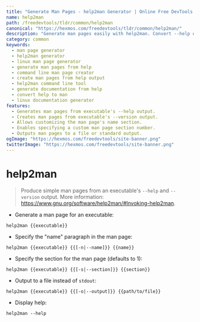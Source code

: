 ```yaml
---
title: "Generate Man Pages - help2man Generator | Online Free DevTools by Hexmos"
name: help2man
path: /freedevtools/tldr/common/help2man
canonical: "https://hexmos.com/freedevtools/tldr/common/help2man/"
description: "Generate man pages easily with help2man. Convert --help output into detailed manual pages.  Free online tool, no registration required."
category: common
keywords:
  - man page generator
  - help2man generator
  - linux man page generator
  - generate man pages from help
  - command line man page creator
  - create man pages from help output
  - help2man command line tool
  - generate documentation from help
  - convert help to man
  - linux documentation generator
features:
  - Generates man pages from executable's --help output.
  - Creates man pages from executable's --version output.
  - Allows customizing the man page's name section.
  - Enables specifying a custom man page section number.
  - Outputs man pages to a file or standard output.
ogImage: "https://hexmos.com/freedevtools/site-banner.png"
twitterImage: "https://hexmos.com/freedevtools/site-banner.png"
---
```


# help2man

> Produce simple man pages from an executable's `--help` and `--version` output.
> More information: <https://www.gnu.org/software/help2man/#Invoking-help2man>.

- Generate a man page for an executable:

`help2man {{executable}}`

- Specify the "name" paragraph in the man page:

`help2man {{executable}} {{[-n|--name]}} {{name}}`

- Specify the section for the man page (defaults to 1):

`help2man {{executable}} {{[-s|--section]}} {{section}}`

- Output to a file instead of `stdout`:

`help2man {{executable}} {{[-o|--output]}} {{path/to/file}}`

- Display help:

`help2man --help`

